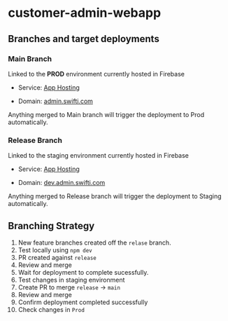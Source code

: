 # customer-admin-webapp

## Branches and target deployments

### Main Branch
Linked to the **PROD** environment currently hosted in Firebase 

- Service: [App Hosting](https://console.firebase.google.com/u/0/project/swifti-prod/apphosting/backends/projects~2Fswifti-prod~2Flocations~2Fus-central1~2Fbackends~2Fadmin-webapp-prod)

- Domain: [admin.swifti.com](https://admin.swifti.com)

Anything merged to Main branch will trigger the deployment to Prod automatically.

### Release Branch
Linked to the staging environment currently hosted in Firebase 

- Service: [App Hosting](https://console.firebase.google.com/u/0/project/homebite-practice-v2/apphosting/backends/projects~2Fhomebite-practice-v2~2Flocations~2Fus-central1~2Fbackends~2Fadmin-webapp-staging)

- Domain: [dev.admin.swifti.com](https://dev.admin.swifti.com)

Anything merged to Release branch will trigger the deployment to Staging automatically.

## Branching Strategy
1. New feature branches created off the `relase` branch.
2. Test locally using `npm dev`
3. PR created against `release`
4. Review and merge
5. Wait for deployment to complete sucessfully.
6. Test changes in staging environment
7. Create PR to merge `release` -> `main`
8. Review and merge
9. Confirm deployment completed successfully
10. Check changes in `Prod`